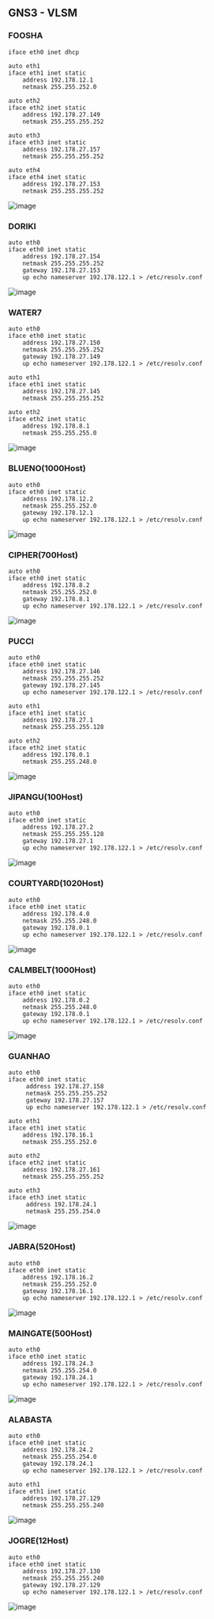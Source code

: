 ## GNS3 - VLSM

### FOOSHA

```
iface eth0 inet dhcp

auto eth1
iface eth1 inet static
    address 192.178.12.1
    netmask 255.255.252.0

auto eth2
iface eth2 inet static
    address 192.178.27.149
    netmask 255.255.255.252

auto eth3
iface eth3 inet static
    address 192.178.27.157
    netmask 255.255.255.252

auto eth4
iface eth4 inet static
    address 192.178.27.153
    netmask 255.255.255.252
```

![image](https://user-images.githubusercontent.com/16128257/143219674-2bfbcf19-8dca-4af9-8f45-5c2023ee04f0.png)

### DORIKI

```
auto eth0
iface eth0 inet static
    address 192.178.27.154
    netmask 255.255.255.252
    gateway 192.178.27.153
    up echo nameserver 192.178.122.1 > /etc/resolv.conf
```

![image](https://user-images.githubusercontent.com/16128257/143219994-235fa987-3f20-456c-bd23-aab35bcccd3e.png)


### WATER7

```
auto eth0
iface eth0 inet static
    address 192.178.27.150
    netmask 255.255.255.252
    gateway 192.178.27.149
    up echo nameserver 192.178.122.1 > /etc/resolv.conf

auto eth1
iface eth1 inet static
    address 192.178.27.145
    netmask 255.255.255.252

auto eth2
iface eth2 inet static
    address 192.178.8.1
    netmask 255.255.255.0
```

![image](https://user-images.githubusercontent.com/16128257/143220228-0b5f25bb-b3a0-4180-95df-8a6024c56da4.png)

### BLUENO(1000Host)

```
auto eth0
iface eth0 inet static
    address 192.178.12.2
    netmask 255.255.252.0
    gateway 192.178.12.1
    up echo nameserver 192.178.122.1 > /etc/resolv.conf
```

![image](https://user-images.githubusercontent.com/16128257/143220492-063affa6-fa99-468e-8342-dbde1f67541c.png)

### CIPHER(700Host)

```
auto eth0
iface eth0 inet static
    address 192.178.8.2
    netmask 255.255.252.0
    gateway 192.178.8.1
    up echo nameserver 192.178.122.1 > /etc/resolv.conf
```

![image](https://user-images.githubusercontent.com/16128257/143220715-1c8bf7ef-20d5-4ed6-95f4-3fba07da8d65.png)

### PUCCI

```
auto eth0
iface eth0 inet static
    address 192.178.27.146
    netmask 255.255.255.252
    gateway 192.178.27.145
    up echo nameserver 192.178.122.1 > /etc/resolv.conf

auto eth1
iface eth1 inet static
    address 192.178.27.1
    netmask 255.255.255.128

auto eth2
iface eth2 inet static
    address 192.178.0.1
    netmask 255.255.248.0
```

![image](https://user-images.githubusercontent.com/16128257/143222382-e8201ca2-8a6a-42d8-b025-b102a05430d0.png)

### JIPANGU(100Host)

```
auto eth0
iface eth0 inet static
    address 192.178.27.2
    netmask 255.255.255.128
    gateway 192.178.27.1
    up echo nameserver 192.178.122.1 > /etc/resolv.conf
```

![image](https://user-images.githubusercontent.com/16128257/143222532-6650471f-42b4-4780-9d23-fcd5fff1bfed.png)

### COURTYARD(1020Host)

```
auto eth0
iface eth0 inet static
    address 192.178.4.0
    netmask 255.255.248.0
    gateway 192.178.0.1
    up echo nameserver 192.178.122.1 > /etc/resolv.conf
```

![image](https://user-images.githubusercontent.com/16128257/143222696-d891e9dc-58bf-47c5-bbed-f2f39fe0eda0.png)

### CALMBELT(1000Host)

```
auto eth0
iface eth0 inet static
    address 192.178.0.2
    netmask 255.255.248.0
    gateway 192.178.0.1
    up echo nameserver 192.178.122.1 > /etc/resolv.conf
```

![image](https://user-images.githubusercontent.com/16128257/143222903-89588af3-0c35-4b4c-9485-cd3dcdb7d09c.png)

### GUANHAO

```
auto eth0
iface eth0 inet static
     address 192.178.27.158
     netmask 255.255.255.252
     gateway 192.178.27.157
     up echo nameserver 192.178.122.1 > /etc/resolv.conf

auto eth1
iface eth1 inet static
    address 192.178.16.1
    netmask 255.255.252.0

auto eth2
iface eth2 inet static
    address 192.178.27.161
    netmask 255.255.255.252

auto eth3
iface eth3 inet static
     address 192.178.24.1
     netmask 255.255.254.0
```

![image](https://user-images.githubusercontent.com/16128257/143223221-5e20a76b-9e03-4e9c-80e8-0bd425a10645.png)

### JABRA(520Host)

```
auto eth0
iface eth0 inet static
    address 192.178.16.2
    netmask 255.255.252.0
    gateway 192.178.16.1
    up echo nameserver 192.178.122.1 > /etc/resolv.conf
```

![image](https://user-images.githubusercontent.com/16128257/143223399-e782d288-7e78-4f4b-9b0d-02fa3125f00d.png)

### MAINGATE(500Host)

```
auto eth0
iface eth0 inet static
    address 192.178.24.3
    netmask 255.255.254.0
    gateway 192.178.24.1
    up echo nameserver 192.178.122.1 > /etc/resolv.conf
```

![image](https://user-images.githubusercontent.com/16128257/143223563-8bcbbd82-ad32-48a5-8d32-504f158ca235.png)

### ALABASTA

```
auto eth0
iface eth0 inet static
    address 192.178.24.2
    netmask 255.255.254.0
    gateway 192.178.24.1
    up echo nameserver 192.178.122.1 > /etc/resolv.conf

auto eth1
iface eth1 inet static
    address 192.178.27.129
    netmask 255.255.255.240
```

![image](https://user-images.githubusercontent.com/16128257/143223760-f86055ca-d2c0-40ac-b5df-23f12532e744.png)

### JOGRE(12Host)

```
auto eth0
iface eth0 inet static
    address 192.178.27.130
    netmask 255.255.255.240
    gateway 192.178.27.129
    up echo nameserver 192.178.122.1 > /etc/resolv.conf
```

![image](https://user-images.githubusercontent.com/16128257/143223898-fc0fd0a8-c19c-40b5-8eec-88831fada97a.png)
